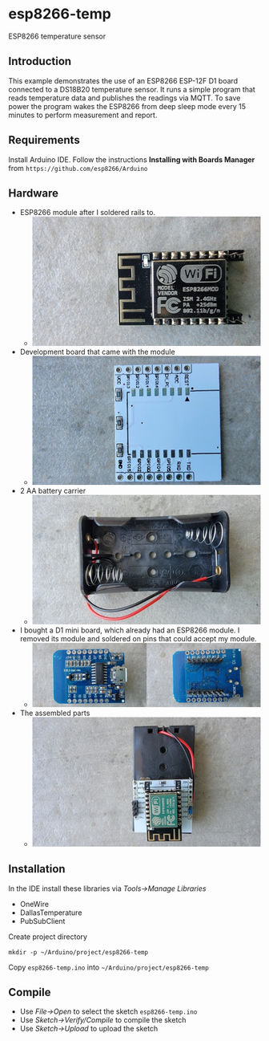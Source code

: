 # esp8266-temp
ESP8266 temperature sensor

## Introduction
This example demonstrates the use of an ESP8266 ESP-12F D1 board
connected to a DS18B20 temperature sensor. It runs a simple program that
reads temperature data and publishes the readings via MQTT.  To save
power the program wakes the ESP8266 from deep sleep mode every 15
minutes to perform measurement and report.

## Requirements
Install Arduino IDE. Follow the instructions **Installing with Boards Manager**
from `https://github.com/esp8266/Arduino`

## Hardware

* ESP8266 module after I soldered rails to.
  * ![ESP8266 module](/assets/images/esp8266-12.jpg)
* Development board that came with the module
  * ![Development board](/assets/images/devboard.jpg)
* 2 AA battery carrier
  * ![Battery carrier](/assets/images/carrier.jpg)
* I bought a D1 mini board, which already had an ESP8266 module. I removed its module and soldered on pins that could accept my module.
  * ![Programmer](/assets/images/programmer.jpg)
* The assembled parts
  * ![Assembled parts](/assets/images/assembled.jpg)

## Installation
In the IDE install these libraries via *Tools->Manage Libraries*
* OneWire
* DallasTemperature
* PubSubClient

Create project directory
```
mkdir -p ~/Arduino/project/esp8266-temp
```

Copy `esp8266-temp.ino` into `~/Arduino/project/esp8266-temp`

## Compile
* Use *File->Open* to select the sketch `esp8266-temp.ino`
* Use *Sketch->Verify/Compile* to compile the sketch
* Use *Sketch->Upload* to upload the sketch
